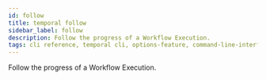 ```yaml
---
id: follow
title: temporal follow
sidebar_label: follow
description: Follow the progress of a Workflow Execution.
tags: cli reference, temporal cli, options-feature, command-line-interface-cli, workflow execution
---
```


Follow the progress of a Workflow Execution.
